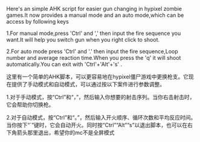 Here's an simple AHK script for easier gun changing in hypixel zombie games.It now provides a manual mode and an auto mode,which can be access by following keys

1.For manual mode,press 'Ctrl' and ',' then input the fire sequence you want.It will help you switch gun when you right click to shoot.

2.For auto mode press 'Ctrl' and '.' then input the fire sequence,Loop number and average reaction time.When you press the 'q' it will shoot automatically.You can exit with 'Ctrl'+'Alt'+'s' .  

这里有一个简单的AHK脚本，可以更容易地在hypixel僵尸游戏中更换枪支。它现在提供了手动模式和自动模式，可以通过按以下案件进行参数调整。

1.对于手动模式，按“Ctrl”和“，”，然后输入你想要的射击序列。当你右击射击时，它会帮助你切换枪。

2.对于自动模式，按“Ctrl”和“。”，然后输入开火顺序、循环次数和平均反应时间。当你按下“`”键时，它会自动开火。同时按“Ctrl”“Alt”“s”以退出脚本，也可以在右下角箭头那里退出，希望你的mc不是全屏模式
